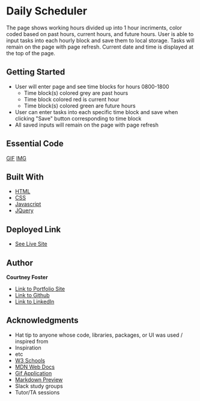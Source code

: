 # Daily Scheduler

The page shows working hours divided up into 1 hour incriments, color coded based on past hours, current hours, and future hours. User is able to input tasks into each hourly block and save them to local storage. Tasks will remain on the page with page refresh. Current date and time is displayed at the top of the page.


## Getting Started

* User will enter page and see time blocks for hours 0800-1800
    * Time block(s) colored grey are past hours
    * Time block colored red is current hour
    * Time block(s) colored green are future hours
* User can enter tasks into each specific time block and save when clicking "Save" button corresponding to time block
* All saved inputs will remain on the page with page refresh


## Essential Code
[GIF](images/HW5-1.gif)
[IMG](images/HW5-3.png)


## Built With

* [HTML](https://developer.mozilla.org/en-US/docs/Web/HTML)
* [CSS](https://developer.mozilla.org/en-US/docs/Web/CSS)
* [Javascript](https://developer.mozilla.org/en-US/docs/Web/JavaScript)
* [JQuery](https://developer.mozilla.org/en-US/docs/Glossary/jQuery)

## Deployed Link

* [See Live Site](https://cfoster121.github.io/daily-planner/)


## Author

**Courtney Foster** 

- [Link to Portfolio Site](https://cfoster121.github.io/homework2/)
- [Link to Github](https://github.com/cfoster121)
- [Link to LinkedIn](https://www.linkedin.com/in/courtney-foster-0b364575/)


## Acknowledgments

* Hat tip to anyone whose code, libraries, packages, or UI was used  / inspired from
* Inspiration
* etc
* [W3 Schools](https://www.w3schools.com/)
* [MDN Web Docs](https://developer.mozilla.org/en-US/)
* [Gif Application](https://gifox.io/)
* [Markdown Preview](https://dillinger.io/)
* Slack study groups
* Tutor/TA sessions